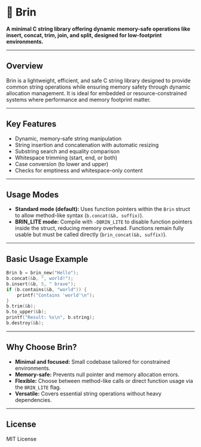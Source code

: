 # 🌿 Brin

**A minimal C string library offering dynamic memory-safe operations like insert, concat, trim, join, and split, designed for low-footprint environments.**

---

## Overview

Brin is a lightweight, efficient, and safe C string library designed to provide common string operations while ensuring memory safety through dynamic allocation management. It is ideal for embedded or resource-constrained systems where performance and memory footprint matter.

---

## Key Features

* Dynamic, memory-safe string manipulation
* String insertion and concatenation with automatic resizing
* Substring search and equality comparison
* Whitespace trimming (start, end, or both)
* Case conversion (to lower and upper)
* Checks for emptiness and whitespace-only content

---

## Usage Modes

* **Standard mode (default):**
  Uses function pointers within the `Brin` struct to allow method-like syntax (`b.concat(&b, suffix)`).
* **BRIN\_LITE mode:**
  Compile with `-DBRIN_LITE` to disable function pointers inside the struct, reducing memory overhead. Functions remain fully usable but must be called directly (`brin_concat(&b, suffix)`).

---

## Basic Usage Example

```c
Brin b = brin_new("Hello");
b.concat(&b, ", world!");
b.insert(&b, 5, " brave");
if (b.contains(&b, "world")) {
    printf("Contains 'world'\n");
}
b.trim(&b);
b.to_upper(&b);
printf("Result: %s\n", b.string);
b.destroy(&b);
```

---

## Why Choose Brin?

* **Minimal and focused:** Small codebase tailored for constrained environments.
* **Memory-safe:** Prevents null pointer and memory allocation errors.
* **Flexible:** Choose between method-like calls or direct function usage via the `BRIN_LITE` flag.
* **Versatile:** Covers essential string operations without heavy dependencies.

---

## License

MIT License
